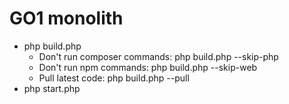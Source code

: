 GO1 monolith
====

- php build.php
    - Don't run composer commands: php build.php --skip-php
    - Don't run npm commands: php build.php --skip-web
    - Pull latest code: php build.php --pull
- php start.php
